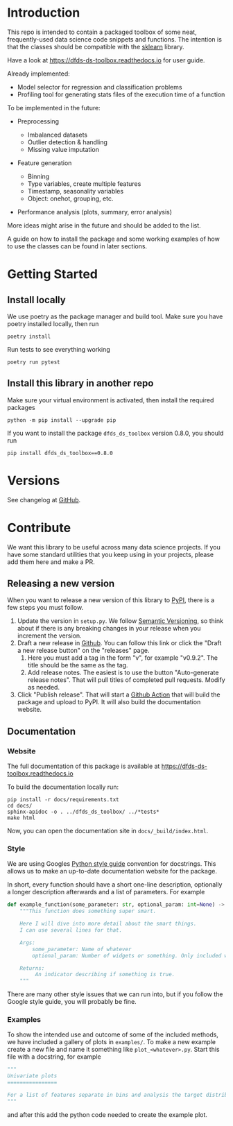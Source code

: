 # Introduction

This repo is intended to contain a packaged toolbox of some neat,
frequently-used data science code snippets and functions. The intention is that
the classes should be compatible with the
[sklearn](https://scikit-learn.org/stable/) library.

Have a look at https://dfds-ds-toolbox.readthedocs.io for user guide.

Already implemented:

- Model selector for regression and classification problems
- Profiling tool for generating stats files of the execution time of a function

To be implemented in the future:

- Preprocessing

  - Imbalanced datasets
  - Outlier detection & handling
  - Missing value imputation

- Feature generation

  - Binning
  - Type variables, create multiple features
  - Timestamp, seasonality variables
  - Object: onehot, grouping, etc.

- Performance analysis (plots, summary, error analysis)

More ideas might arise in the future and should be added to the list.

A guide on how to install the package and some working examples of how to use
the classes can be found in later sections.

# Getting Started

## Install locally

We use poetry as the package manager and build tool. Make sure you have poetry
installed locally, then run

```shell
poetry install
```

Run tests to see everything working

```shell
poetry run pytest
```

## Install this library in another repo

Make sure your virtual environment is activated, then install the required
packages

```shell
python -m pip install --upgrade pip
```

If you want to install the package `dfds_ds_toolbox` version 0.8.0, you should
run

```shell
pip install dfds_ds_toolbox==0.8.0
```

# Versions

See changelog at
[GitHub](https://github.com/dfds-data/dfds-ds-toolbox/releases).

# Contribute

We want this library to be useful across many data science projects. If you have
some standard utilities that you keep using in your projects, please add them
here and make a PR.

## Releasing a new version

When you want to release a new version of this library to
[PyPI](https://pypi.org/project/dfds-ds-toolbox/), there is a few steps you must
follow.

1. Update the version in `setup.py`. We follow
   [Semantic Versioning](https://semver.org/), so think about if there is any
   breaking changes in your release when you increment the version.
2. Draft a new release in
   [Github](https://github.com/dfds-data/dfds-ds-toolbox/releases/new). You can
   follow this link or click the "Draft a new release button" on the "releases"
   page.
   1. Here you must add a tag in the form "v<VERSION>", for example "v0.9.2".
      The title should be the same as the tag.
   2. Add release notes. The easiest is to use the button "Auto-generate release
      notes". That will pull titles of completed pull requests. Modify as
      needed.
3. Click "Publish release". That will start a
   [Github Action](https://github.com/dfds-data/dfds-ds-toolbox/actions) that
   will build the package and upload to PyPI. It will also build the
   documentation website.

## Documentation

### Website

The full documentation of this package is available at
https://dfds-ds-toolbox.readthedocs.io

To build the documentation locally run:

```shell
pip install -r docs/requirements.txt
cd docs/
sphinx-apidoc -o . ../dfds_ds_toolbox/ ../*tests*
make html
```

Now, you can open the documentation site in `docs/_build/index.html`.

### Style

We are using Googles
[Python style guide](https://google.github.io/styleguide/pyguide.html#381-docstrings)
convention for docstrings. This allows us to make an up-to-date documentation
website for the package.

In short, every function should have a short one-line description, optionally a
longer description afterwards and a list of parameters. For example

```python
def example_function(some_parameter: str, optional_param: int=None) -> bool:
    """This function does something super smart.

    Here I will dive into more detail about the smart things.
    I can use several lines for that.

    Args:
        some_parameter: Name of whatever
        optional_param: Number of widgets or something. Only included when all the starts align.

    Returns:
         An indicator describing if something is true.
    """
```

There are many other style issues that we can run into, but if you follow the
Google style guide, you will probably be fine.

### Examples

To show the intended use and outcome of some of the included methods, we have
included a gallery of plots in `examples/`. To make a new example create a new
file and name it something like `plot_<whatever>.py`. Start this file with a
docstring, for example

```python
"""
Univariate plots
================

For a list of features separate in bins and analysis the target distribution in both Train and Test
"""
```

and after this add the python code needed to create the example plot.
